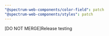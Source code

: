 ```yaml
---
"@spectrum-web-components/color-field": patch
"@spectrum-web-components/styles": patch
---
```


[DO NOT MERGE]Release testing
